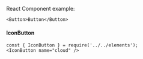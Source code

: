 React Component example:

    <Button>Button</Button>

#### IconButton

    const { IconButton } = require('../../elements');
    <IconButton name="cloud" />
